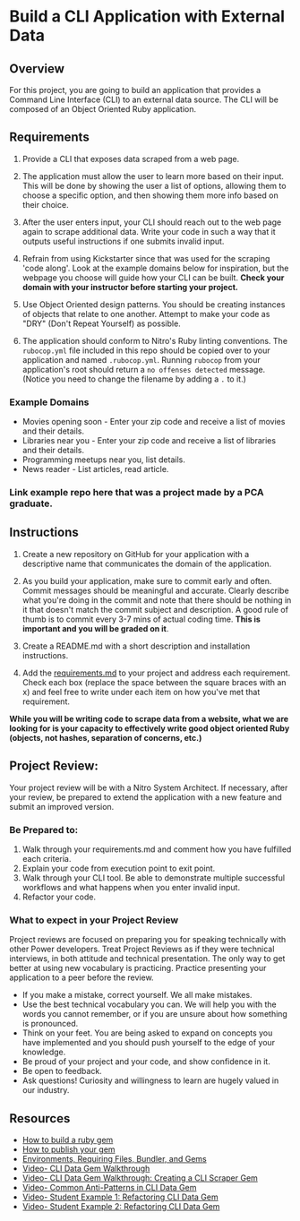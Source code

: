 # Build a CLI Application with External Data

## Overview

For this project, you are going to build an application that provides a Command Line Interface (CLI) to an external data source. The CLI will be composed of an Object Oriented Ruby application.

## Requirements

1. Provide a CLI that exposes data scraped from a web page.

2. The application must allow the user to learn more based on their input. This will be done by showing the user a list of options, allowing them to choose a specific option, and then showing them more info based on their choice.

3. After the user enters input, your CLI should reach out to the web page again to scrape additional data. Write your code in such a way that it outputs useful instructions if one submits invalid input.

4. Refrain from using Kickstarter since that was used for the scraping 'code along'. Look at the example domains below for inspiration, but the webpage you choose will guide how your CLI can be built. **Check your domain with your instructor before starting your project.**

5. Use Object Oriented design patterns. You should be creating instances of objects that relate to one another. Attempt to make your code as "DRY" (Don't Repeat Yourself) as possible.

6. The application should conform to Nitro's Ruby linting conventions. The `rubocop.yml` file included in this repo should be copied over to your application and named `.rubocop.yml`. Running `rubocop` from your application's root should return a `no offenses detected` message. (Notice you need to change the filename by adding a `.` to it.)

### Example Domains

- Movies opening soon - Enter your zip code and receive a list of movies and their details.
- Libraries near you -  Enter your zip code and receive a list of libraries and their details.
- Programming meetups near you, list details.
- News reader - List articles, read article.

### Link example repo here that was a project made by a PCA graduate.

## Instructions

1. Create a new repository on GitHub for your application with a descriptive name that communicates the domain of the application.

2. As you build your application, make sure to commit early and often. Commit messages should be meaningful and accurate. Clearly describe what you're doing in the commit and note that there should be nothing in it that doesn't match the commit subject and description. A good rule of thumb is to commit every 3-7 mins of actual coding time. **This is important and you will be graded on it**.

3. Create a README.md with a short description and installation instructions.

4. Add the [requirements.md](https://github.com/learn-co-curriculum/phrg-cli-scraping-gem-project/blob/master/requirements.md) to your project and address each requirement. Check each box (replace the space between the square braces with an x) and feel free to write under each item on how you've met that requirement.

**While you will be writing code to scrape data from a website, what we are looking for is your capacity to effectively write good object oriented Ruby (objects, not hashes, separation of concerns, etc.)**

## Project Review:

Your project review will be with a Nitro System Architect. If necessary, after your review, be prepared to extend the application with a new feature and submit an improved version.

### Be Prepared to:

1. Walk through your requirements.md and comment how you have fulfilled each criteria.
1. Explain your code from execution point to exit point.
1. Walk through your CLI tool. Be able to demonstrate multiple successful workflows and what happens when you enter invalid input.
1. Refactor your code.

### What to expect in your Project Review

Project reviews are focused on preparing you for speaking technically with other Power developers. Treat Project Reviews as if they were technical interviews, in both attitude and technical presentation. The only way to get better at using new vocabulary is practicing. Practice presenting your application to a peer before the review.

- If you make a mistake, correct yourself. We all make mistakes.
- Use the best technical vocabulary you can. We will help you with the words you cannot remember, or if you are unsure about how something is pronounced.
- Think on your feet. You are being asked to expand on concepts you have implemented and you should push yourself to the edge of your knowledge.
- Be proud of your project and your code, and show confidence in it.
- Be open to feedback.
- Ask questions! Curiosity and willingness to learn are hugely valued in our industry.

## Resources

- [How to build a ruby gem](http://guides.rubygems.org/make-your-own-gem/)
- [How to publish your gem](http://guides.rubygems.org/publishing/)
- [Environments, Requiring Files, Bundler, and Gems](https://www.youtube.com/watch?v=XBgZLm-sdl8)
- [Video- CLI Data Gem Walkthrough](https://www.youtube.com/watch?v=_lDExWIhYKI)
- [Video- CLI Data Gem Walkthrough: Creating a CLI Scraper Gem](https://www.youtube.com/watch?v=Y5X6NRQi0bU)
- [Video- Common Anti-Patterns in CLI Data Gem](https://www.youtube.com/watch?v=cbMa87oWv08)
- [Video- Student Example 1: Refactoring CLI Data Gem](https://www.youtube.com/watch?v=JEL_PXr74qQ)
- [Video- Student Example 2: Refactoring CLI Data Gem](https://www.youtube.com/watch?v=Lt0oyHiKWIw)
